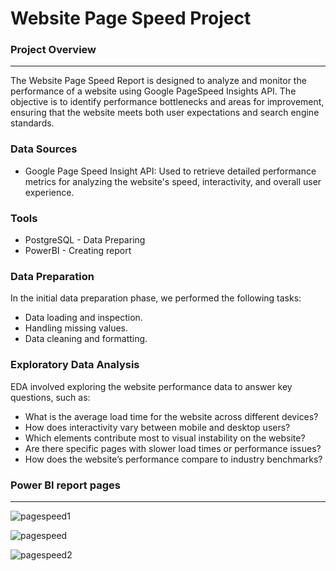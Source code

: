 # Website Page Speed Project

### Project Overview
---

The Website Page Speed Report is designed to analyze and monitor the performance of a website using Google PageSpeed Insights API. The objective is to identify performance bottlenecks and areas for improvement, ensuring that the website meets both user expectations and search engine standards. 

### Data Sources

- Google Page Speed Insight API: Used to retrieve detailed performance metrics for analyzing the website's speed, interactivity, and overall user experience.

### Tools

- PostgreSQL - Data Preparing
- PowerBI - Creating report

### Data Preparation

In the initial data preparation phase, we performed the following tasks:
- Data loading and inspection.
- Handling missing values.
- Data cleaning and formatting.

### Exploratory Data Analysis

EDA involved exploring the website performance data to answer key questions, such as:

- What is the average load time for the website across different devices?
- How does interactivity vary between mobile and desktop users?
- Which elements contribute most to visual instability on the website?
- Are there specific pages with slower load times or performance issues?
- How does the website’s performance compare to industry benchmarks?

### Power BI report pages
---

![pagespeed1](https://github.com/user-attachments/assets/42da0800-a9e0-4402-9019-3b331f7f515d)

![pagespeed](https://github.com/user-attachments/assets/fe306a88-b3e9-4bde-a84a-e05fe1f677d8)

![pagespeed2](https://github.com/user-attachments/assets/7fee3fee-4b8e-4dd9-8ca6-b0c11aaea1f0)


